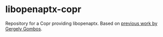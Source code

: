 # libopenaptx-copr
Repository for a Copr providing libopenaptx. Based on [previous work by Gergely Gombos](https://bugzilla.redhat.com/show_bug.cgi?id=1908922).
